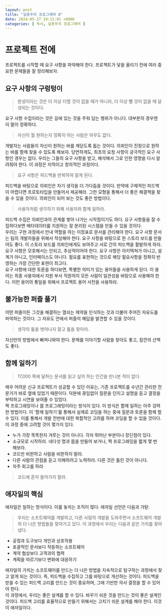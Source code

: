 ```yaml
---
layout: post
title: "실용주의 프로그래머 8"
date: 2024-05-27 19:11:01 +0900
categories: [ 독서, 실용주의 프로그래머 ]
---
```


# 프로젝트 전에

프로젝트를 시작할 때 요구 사항을 파악해야 한다. 프로젝트가 닻을 올리기 전에 여러 중요한 문제들을 잘 정리해보자.

## 요구 사항의 구렁텅이

> 완성이라는 것은 더 이상 더할 것이 없을 때가 아니라, 더 이상 뺼 것이 없을 때 달성되는 것이다.

요구 사항 수집이라는 것은 길에 있는 것을 주워 담는 행위가 아니다. 대부분의 경우엔 이 말이 정확하다.

> 자신이 뭘 원하는지 정확히 아는 사람은 아무도 없다.

개발자는 사람들이 자신이 원하는 바를 깨닫도록 돕는 것이다. 의뢰인이 진정으로 원하는 바를 함께 찾을 수 있도록 해보자. 당연하게도, 최초의 요청 사항이 궁극적인 요구 사항인
경우는 없다. 우리는 그들의 요구 사항을 받고, 해석해서 그로 인한 영향을 다시 알려줘야 한다. 이 과정은 지적이고 창의적인 과정이다.

> 요구 사항은 피드백을 반복하여 알게 된다.

피드백을 바탕으로 의뢰인은 자기 생각을 더 가다듬을 것이다. 만약에 구체적인 피드백이 어렵다면 프로토타입을 만들어서 제공해라. 그런 모형을 통해서 더 좋은 해결책을 찾을 수 있을
것이다. 의뢰인이 되어 보는 것도 좋은 방법이다.

> 사용자처럼 생각하기 위해 사용자와 함께 일하라.

피드백 수집은 의뢰인과의 관계를 쌓아 나가는 시작점이기도 하다. 요구 사항들을 잘 수집하다보면 메타데이터를 지원하는 잘 분리된 시스템을 만들 수 있을 것이다.
<br><span>
우리는 구현 과정에서 안내 역할을 하는 이정표로 문서를 관리해야 한다. 요구 사항 문서는 팀의 개발자들을 위해서 작성해야 한다. 요구 사항을 바탕으로 한 스토리 보드를 만들어도
좋다. 이 스토리 보드를 의뢰인에게도 보여주고 서로 간의 피드백을 활발하게 하자.
<br><span>
요구 사항은 모호해서는 안되고, 추상적이어야 한다. 요구 사항은 아키텍쳐가 아니고, 설계가 아니고, 인터페이스도 아니다. 필요를 표현하는 것으로 해당 필요사항을 정확히 반영하는
가장 간단한 표현이 최고다.
<br><span>
요구 사항에 대한 토론을 하다보면, 특별한 의미가 있는 용어들을 사용하게 된다. 이 용어는 최종 사용자에서 지원 부서 직원까지 모든 사람이 일관성을 바탕으로 사용해야 한다. 이런
용어의 통일을 위해서 프로젝트 용어 사전을 사용하라.

## 불가능한 퍼즐 풀기

어떤 퍼즐이든 그것을 해결하는 열쇠는 제약을 인식하는 것과 더불어 주어진 자유도를 파악하는 것이다. 그 자유도 안에서 퍼즐의 해답을 발견할 수 있을 것이다.

> 생각의 틀을 벗어나지 말고 틀을 찾아라.

자신만의 방법에서 빠져나와야 한다. 문제를 이야기할 사람을 찾아도 좋고, 잠깐의 산책도 좋다.

## 함께 일하기

> 17,000 쪽에 달하는 문서를 읽고 싶어 하는 인간을 만나본 적이 없다.

매우 어려운 신규 프로젝트가 성공할 수 있던 이유는, 기존 프로젝트를 수년간 관리한 전문가가 바로 옆에 있었기 때문이다. 덕분에 끊임없이 질문을 던지고 설명을 듣고 결정을 부탁하고
시연을 보여줄 수 있었다.
<br><span>
짝 프로그래밍이나 몹 프로그래밍이라는 방식이 있다. 이 방식은 함께 일하는 아주 강력한 방법이다. 이 '함께 일하기'를 통해서 실제로 코딩을 하는 중에 질문과 토론을 함께 할 수
있다. 이를 통해서 개발 전반에 대한 복합적인 고려를 하며 코딩을 할 수 있을 것이다. 이 과정 중에 고려할 것이 몇가지 있다.

- 누가 가장 똑똑한지 겨루는 것이 아니다. 각자 뛰어난 부분이나 장단점이 있다.
- 소규모로 시작하라. 네다섯 명과 몹을 만들어 보거나, 짝 프로그래밍을 짧게 몇 번 해보라.
- 코드만 비판하고 사람을 비판하지 말라.
- 다른 사람의 관점을 듣고 이해하려고 노력하라. 다른 것은 틀린 것이 아니다.
- 자주 회고를 하라

> 코드에 혼자 들어가지 말라.

## 애자일의 핵심

애자일은 일하는 방식이다. 이를 놓치는 조직이 많다. 애자일 선언은 다음과 가탇.

> 우리는 소프트웨어를 개발하고, 다른 사람의 개발을 도와주면서 소프트웨어 개발의 더 나은 방법들을 찾아가고 있다. 이 과정에서 우리는 다음과 같은 가치를 찾아냈다.

- 공정과 도구보다 개인과 상호작용
- 포괄적인 문서보다 작동하는 소프트웨어
- 계약 협상보다 고객과의 협력
- 계획을 따르기보다 변화에 대응하기

애자일의 가치는 소프트웨어를 만드는 더 나은 방법을 지속적으로 탐구하는 과정에서 찾고 알게 되는 것이다. 즉, 피드백을 수집하고 그를 바탕으로 개선하는 것이다. 피드백을 받을 수
있는 피드백 고리를 만드는 것이 중요하며, 그에 기반한 의사 결정을 할 수 있어야 한다.
<br><span>
이 과정에서, 우리는 좋은 설계를 할 수 있다. 바꾸기 쉬운 것을 만드는 것이 좋은 설계인 것이다. 피드백 고리를 효율적으로 만들기 위해서는 고치기 쉬운 설계를 해야 한다. 이것이 애자일이다.
